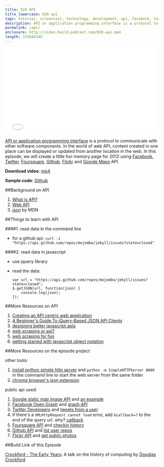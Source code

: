 ```yaml
---
title: 028 API
title_lowercase: 028 api
tags: tutorial, screencast, technology, development, api, facebook, twitter, foursquare, flickr, github, google maps, jquery, getjson, json
description: API or application programming interface is a protocol to communicate with other software components. In the world of web API, content created in one place can be displayed or updated from another location in the web. In this episode, we will create a little fun memory page for 2012 using Facebook, Twitter, Foursquare, Github, Flickr and Google Maps API.
permalink: /api/
enclosure: http://video.build-podcast.com/028-api.mp4
length: 233844349
---
```


<div id="video"><iframe src="//player.vimeo.com/video/56728835" width="500" height="281" frameborder="0" webkitallowfullscreen mozallowfullscreen allowfullscreen></iframe></div>

[API or application programming interface](http://en.wikipedia.org/wiki/Application_programming_interface) is a protocol to communicate with other software components. In the world of web API, content created in one place can be displayed or updated from another location in the web. In this episode, we will create a little fun memory page for 2012 using [Facebook](https://developers.facebook.com/), [Twitter](https://dev.twitter.com/), [Foursquare](https://developer.foursquare.com/), [Github](http://developer.github.com/v3/), [Flickr](http://www.flickr.com/services/api/) and [Google Maps](https://developers.google.com/maps/documentation/staticmaps/) API.

<p><strong>Download video</strong>: <a href="http://video.build-podcast.com/028-api.mp4" download="build-podcast-028-api.mp4">mp4</a></p>

**Sample code**: [Github](https://github.com/sayanee/build-podcast/tree/master/028-api)

##Background on API

1. [What is API?](http://en.wikipedia.org/wiki/Application_programming_interface)
2. [Web API](http://en.wikipedia.org/wiki/Web_API)
3. [json](https://developer.mozilla.org/en/docs/JSON) by MDN


##Things to learn with API

####1. read data in the command line

- for a github api: `curl -i "https://api.github.com/repos/mojombo/jekyll/issues?state=closed"`

####2. read data in javascript

- use jquery library
- read the data:

    ```
    var url = "https://api.github.com/repos/mojombo/jekyll/issues?state=closed";
    $.getJSON(url, function(json) {
        console.log(json);
    });
    ```


##More Resources on API

1. [Creating an API centric web application](http://net.tutsplus.com/tutorials/php/creating-an-api-centric-web-application/)
2. [A Beginner's Guide To jQuery-Based JSON API Clients](http://coding.smashingmagazine.com/2012/02/09/beginners-guide-jquery-based-json-api-clients/)
3. [designing better javascript apis](http://coding.smashingmagazine.com/2012/10/09/designing-javascript-apis-usability/)
4. [web scraping or api?](http://news.ycombinator.com/item?id=4893922)
3. [web scraping for fun](http://blog.hartleybrody.com/web-scraping/)
4. [getting started with javascript object notation](http://iviewsource.com/codingtutorials/getting-started-with-javascript-object-notation-json-for-absolute-beginners/)


##More Resources on the episode project

other tools:

1. [install python simple http server](http://docs.python.org/2/library/simplehttpserver.html)  and `python -m SimpleHTTPServer 8000` in the command line to start the web server from the same folder
2. [chrome browser's json extension](https://chrome.google.com/webstore/detail/jsonview/chklaanhfefbnpoihckbnefhakgolnmc?hl=en)

public api used:

1. [Google static map image API](https://developers.google.com/maps/documentation/staticmaps/) and [an example](https://developers.google.com/maps/documentation/imageapis/)
2. [Facebook Open Graph](https://developers.facebook.com/docs/concepts/opengraph/) and [graph API](https://developers.facebook.com/docs/reference/api/)
3. [Twitter Developers](https://dev.twitter.com/) and [tweets from a user](https://dev.twitter.com/docs/api/1/get/statuses/user_timeline)
4. if there's a `XMLHttpRequest cannot load` error, add `&callback=?` to the end of the query url. why? [callback](http://api.jquery.com/jQuery.getJSON/)
5. [Foursquare API](https://developer.foursquare.com/) and [checkin history](https://developer.foursquare.com/docs/users/checkins)
6. [Github API](http://developer.github.com/v3/) and [list user repos](http://developer.github.com/v3/repos/#list-user-repositories)
7. [Flickr API](http://www.flickr.com/services/api/) and [get public photos](http://www.flickr.com/services/api/flickr.people.getPublicPhotos.html)

##Build Link of this Episode

[Crockford - The Early Years](http://www.youtube.com/watch?v=JxAXlJEmNMg): A talk on the history of computing by [Douglas Crockford](http://www.crockford.com/)
